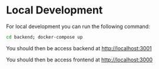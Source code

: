 # Local Development

For local development you can run the following command:

```bash
cd backend; docker-compose up
```

You should then be access backend at [http://localhost:3001](http://localhost:3001)

You should then be access frontend at [http://localhost:3000](http://localhost:3000)
